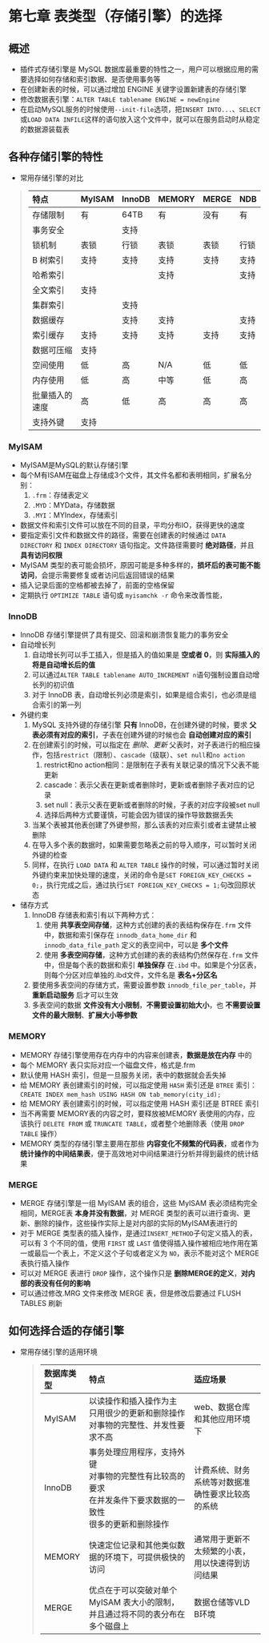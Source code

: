 # 第七章 表类型（存储引擎）的选择

## 概述

+ 插件式存储引擎是 MySQL 数据库最重要的特性之一，用户可以根据应用的需要选择如何存储和索引数据、是否使用事务等
+ 在创建新表的时候，可以通过增加 ENGINE 关键字设置新建表的存储引擎
+ 修改数据表引擎：`ALTER TABLE tablename ENGINE = newEngine`
+ 在启动MySQL服务的时候使用`--init-file`选项，把`INSERT INTO...`、`SELECT`或`LOAD DATA INFILE`这样的语句放入这个文件中，就可以在服务启动时从稳定的数据源装载表

## 各种存储引擎的特性

+ 常用存储引擎的对比

>特点|MyISAM|InnoDB|MEMORY|MERGE|NDB
>|:--|:-----|:----|:-----|:----|:--|
>存储限制|有|64TB|有|没有|有
>事务安全||支持
>锁机制|表锁|行锁|表锁|表锁|行锁
>B 树索引|支持|支持|支持|支持|支持
>哈希索引|||支持||支持
>全文索引|支持
>集群索引||支持
>数据缓存||支持|支持||支持
>索引缓存|支持|支持|支持|支持|支持
>数据可压缩|支持
>空间使用|低|高|N/A|低|低
>内存使用|低|高|中等|低|高
>批量插入的速度|高|低|高|高|高
>支持外键|支持

### MyISAM

+ MyISAM是MySQL的默认存储引擎
+ 每个M有ISAM在磁盘上存储成3个文件，其文件名都和表明相同，扩展名分别：
    1. `.frm`：存储表定义
    2. `.MYD`：MYData，存储数据
    3. `.MYI`：MYIndex，存储索引
+ 数据文件和索引文件可以放在不同的目录，平均分布IO，获得更快的速度
+ 要指定索引文件和数据文件的路径，需要在创建表的时候通过 `DATA DIRECTORY` 和 `INDEX DIRECTORY` 语句指定。文件路径需要时 **绝对路径**，并且 **具有访问权限**
+ MyISAM 类型的表可能会损坏，原因可能是多种多样的，**损坏后的表可能不能访问**，会提示需要修复或者访问后返回错误的结果
+ 插入记录后面的空格都被去掉了，前面的空格保留
+ 定期执行 `OPTIMIZE TABLE` 语句或 `myisamchk -r` 命令来改善性能，

### InnoDB

+ InnoDB 存储引擎提供了具有提交、回滚和崩溃恢复能力的事务安全
+ 自动增长列
    1. 自动增长列可以手工插入，但是插入的值如果是 **空或者 0**，则 **实际插入的将是自动增长后的值**
    2. 可以通过`ALTER TABLE tablename AUTO_INCREMENT n`语句强制设置自动增长列的初识值
    3. 对于 InnoDB 表，自动增长列必须是索引，如果是组合索引，也必须是组合索引的第一列
+ 外键约束
    1. MySQL 支持外键的存储引擎 **只有** InnoDB，在创建外键的时候，要求 **父表必须有对应的索引**，子表在创建外键的时候也会 **自动创建对应的索引**
    2. 在创建索引的时候，可以指定在 *删除*、*更新* 父表时，对子表进行的相应操作，包括`restrict`（限制）、`cascade`（级联）、`set null`和`no action`
        1. restrict和no action相同：是限制在子表有关联记录的情况下父表不能更新
        2. cascade：表示父表在更新或者删除时，更新或者删除子表对应的记录
        3. set null：表示父表在更新或者删除的时候，子表的对应字段被set null
        4. 选择后两种方式要谨慎，可能会因为错误的操作导致数据丢失
    3. 当某个表被其他表创建了外键参照，那么该表的对应索引或者主键禁止被删除
    4. 在导入多个表的数据时，如果需要忽略表之前的导入顺序，可以暂时关闭外键的检查
    5. 同样，在执行 `LOAD DATA` 和 `ALTER TABLE` 操作的时候，可以通过暂时关闭外键约束来加快处理的速度，关闭的命令是`SET FOREIGN_KEY_CHECKS = 0;`，执行完成之后，通过执行`SET FOREIGN_KEY_CHECKS = 1;`句改回原状态
+ 储存方式
    1. InnoDB 存储表和索引有以下两种方式：
        1. 使用 **共享表空间存储**，这种方式创建的表的表结构保存在`.frm` 文件中，数据和索引保存在 `innodb_data_home_dir` 和 `innodb_data_file_path` 定义的表空间中，可以是 **多个文件**
        2. 使用 **多表空间存储**，这种方式创建的表的表结构仍然保存在`.frm` 文件中，但是每个表的数据和索引 **单独保存** 在`.ibd` 中。如果是个分区表，则每个分区对应单独的.ibd文件，文件名是 **表名+分区名**
    2. 要使用多表空间的存储方式，需要设置参数 `innodb_file_per_table`，并 **重新启动服务** 后才可以生效
    3. 多表空间的数据 **文件没有大小限制**，**不需要设置初始大小**，也 **不需要设置文件的最大限制**、**扩展大小等参数**

### MEMORY

+ MEMORY 存储引擎使用存在内存中的内容来创建表，**数据是放在内存** 中的
+ 每个 MEMORY 表只实际对应一个磁盘文件，格式是.frm
+ 默认使用 HASH 索引，但是一旦服务关闭，表中的数据就会丢失掉
+ 给 MEMORY 表创建索引的时候，可以指定使用 `HASH` 索引还是 `BTREE` 索引：`CREATE INDEX mem_hash USING HASH ON tab_memory(city_id);`
+ 给 MEMORY 表创建索引的时候，可以指定使用 HASH 索引还是 BTREE 索引
+ 当不再需要 MEMORY表的内容之时，要释放被MEMORY 表使用的内存，应该执行 `DELETE FROM` 或 `TRUNCATE TABLE`，或者整个地删除表（使用 `DROP TABLE` 操作）
+ MEMORY 类型的存储引擎主要用在那些 **内容变化不频繁的代码表**，或者作为 **统计操作的中间结果表**，便于高效地对中间结果进行分析并得到最终的统计结果

### MERGE

+ MERGE 存储引擎是一组 MyISAM 表的组合，这些 MyISAM 表必须结构完全相同，MERGE表 **本身并没有数据**，对 MERGE 类型的表可以进行查询、更新、删除的操作，这些操作实际上是对内部的实际的MyISAM表进行的
+ 对于 MERGE 类型表的插入操作，是通过`INSERT_METHOD`子句定义插入的表，可以有 3 个不同的值，使用 `FIRST` 或 `LAST` 值使得插入操作被相应地作用在第一或最后一个表上，不定义这个子句或者定义为 `NO`，表示不能对这个 MERGE 表执行插入操作
+ 可以对 MERGE 表进行 `DROP` 操作，这个操作只是 **删除MERGE的定义**，**对内部的表没有任何的影响**
+ 可以通过修改.MRG 文件来修改 MERGE 表，但是修改后要通过 FLUSH TABLES 刷新

## 如何选择合适的存储引擎

+ 常用存储引擎的适用环境
    >数据库类型|特点|适应场景
    >|:------|:------|:-----|
    >MyISAM|以读操作和插入操作为主</br>只用很少的更新和删除操作</br>对事物的完整性、并发性要求不高|web、数据仓库和其他应用环境下
    >InnoDB|事务处理应用程序，支持外键</br>对事物的完整性有比较高的要求</br>在并发条件下要求数据的一致性</br>很多的更新和删除操作|计费系统、财务系统等对数据准确性要求比较高的系统
    >MEMORY|快速定位记录和其他类似数据的环境下，可提供极快的访问|通常用于更新不太频繁的小表，用以快速得到访问结果
    >MERGE|优点在于可以突破对单个 MyISAM 表大小的限制，并且通过将不同的表分布在多个磁盘上|数据仓储等VLD B环境
